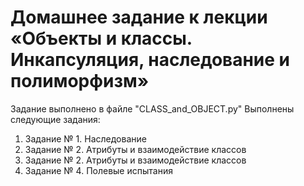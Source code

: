 # Домашнее задание к лекции «Объекты и классы. Инкапсуляция, наследование и полиморфизм»
Задание выполнено в файле "CLASS_and_OBJECT.py"
Выполнены следующие задания:
1. Задание № 1. Наследование
2. Задание № 2. Атрибуты и взаимодействие классов
3. Задание № 2. Атрибуты и взаимодействие классов
4. Задание № 4. Полевые испытания